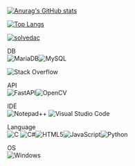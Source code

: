 [![Anurag's GitHub stats](https://github-readme-stats.vercel.app/api?username=kysth0707)](https://github.com/kysth0707/github-readme-stats)

[![Top Langs](https://github-readme-stats.vercel.app/api/top-langs/?username=kysth0707)](https://github.com/kysth0707/github-readme-stats)

[![solvedac](https://github-readme-solvedac.hyp3rflow.vercel.app/api/?handle=kysth0707)](https://solved.ac/profile/kysth0707/)

DB  
![MariaDB](https://img.shields.io/badge/MariaDB-003545?style=for-the-badge&logo=mariadb&logoColor=white)![MySQL](https://img.shields.io/badge/mysql-%2300f.svg?style=for-the-badge&logo=mysql&logoColor=white)
  
![Stack Overflow](https://img.shields.io/badge/-Stackoverflow-FE7A16?style=for-the-badge&logo=stack-overflow&logoColor=white)
  
API  
![FastAPI](https://img.shields.io/badge/FastAPI-005571?style=for-the-badge&logo=fastapi)![OpenCV](https://img.shields.io/badge/opencv-%23white.svg?style=for-the-badge&logo=opencv&logoColor=white)
  
IDE  
![Notepad++](https://img.shields.io/badge/Notepad++-90E59A.svg?style=for-the-badge&logo=notepad%2b%2b&logoColor=black)	![Visual Studio Code](https://img.shields.io/badge/Visual%20Studio%20Code-0078d7.svg?style=for-the-badge&logo=visual-studio-code&logoColor=white)
  
Language  
![C](https://img.shields.io/badge/c-%2300599C.svg?style=for-the-badge&logo=c&logoColor=white)	![C#](https://img.shields.io/badge/c%23-%23239120.svg?style=for-the-badge&logo=c-sharp&logoColor=white)![HTML5](https://img.shields.io/badge/html5-%23E34F26.svg?style=for-the-badge&logo=html5&logoColor=white)![JavaScript](https://img.shields.io/badge/javascript-%23323330.svg?style=for-the-badge&logo=javascript&logoColor=%23F7DF1E)![Python](https://img.shields.io/badge/python-3670A0?style=for-the-badge&logo=python&logoColor=ffdd54)
  
OS  
![Windows](https://img.shields.io/badge/Windows-0078D6?style=for-the-badge&logo=windows&logoColor=white)
  
  
  
  
<!--
**kysth0707/kysth0707** is a ✨ _special_ ✨ repository because its `README.md` (this file) appears on your GitHub profile.

Here are some ideas to get you started:

- 🔭 I’m currently working on ...
- 🌱 I’m currently learning ...
- 👯 I’m looking to collaborate on ...
- 🤔 I’m looking for help with ...
- 💬 Ask me about ...
- 📫 How to reach me: ...
- 😄 Pronouns: ...
- ⚡ Fun fact: ...
-->
